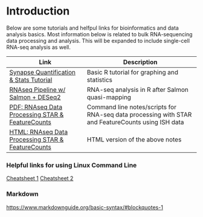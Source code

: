 # Introduction
Below are some tutorials and helfpul links for bioinformatics and data analysis basics. Most information below is related to bulk RNA-sequencing data processing and analysis.
This will be expanded to include single-cell RNA-seq analysis as well. 

| Link | Description |
| ----------- | ----------- |
| [Synapse Quantification & Stats Tutorial](/SynapseQuant_Statistics.html) | Basic R tutorial for graphing and statistics |
| [RNAseq Pipeline w/ Salmon + DESeq2](/matt_aging_astrocyte_tutorial.html) | RNA-seq analysis in R after Salmon quasi-mapping |
|[PDF: RNAseq Data Processing STAR & FeatureCounts](/RNAseq_STARFeatureCounts_Tau12mRibotagISH.pdf) | Command line notes/scripts for RNA-seq data processing with STAR and FeatureCounts using ISH data |
|[HTML: RNAseq Data Processing STAR & FeatureCounts](/RNAseq_STARFeatureCounts_Tau12mRibotagISH.html) | HTML version of the above notes | 


### Helpful links for using Linux Command Line

[Cheatsheet 1](https://phoenixnap.com/kb/linux-commands-cheat-sheet#linux-commands-cheat-sheet-pdf)
[Cheatsheet 2](https://www.guru99.com/linux-commands-cheat-sheet.html)


### Markdown
https://www.markdownguide.org/basic-syntax/#blockquotes-1



